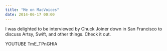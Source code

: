 ```yaml
---
title: "Me on MacVoices"
date: 2014-06-17 00:00
---
```


I was delighted to be interviewed by Chuck Joiner down in San Francisco to discuss Artsy, Swift, and other things. Check it out.

YOUTUBE TmE_TPnGHlA

</iframe>
<!-- more -->
